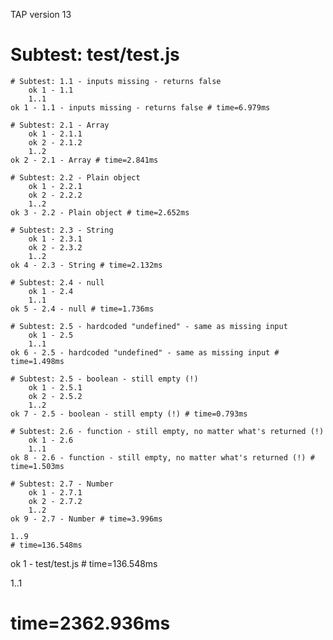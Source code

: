 TAP version 13
# Subtest: test/test.js
    # Subtest: 1.1 - inputs missing - returns false
        ok 1 - 1.1
        1..1
    ok 1 - 1.1 - inputs missing - returns false # time=6.979ms
    
    # Subtest: 2.1 - Array
        ok 1 - 2.1.1
        ok 2 - 2.1.2
        1..2
    ok 2 - 2.1 - Array # time=2.841ms
    
    # Subtest: 2.2 - Plain object
        ok 1 - 2.2.1
        ok 2 - 2.2.2
        1..2
    ok 3 - 2.2 - Plain object # time=2.652ms
    
    # Subtest: 2.3 - String
        ok 1 - 2.3.1
        ok 2 - 2.3.2
        1..2
    ok 4 - 2.3 - String # time=2.132ms
    
    # Subtest: 2.4 - null
        ok 1 - 2.4
        1..1
    ok 5 - 2.4 - null # time=1.736ms
    
    # Subtest: 2.5 - hardcoded "undefined" - same as missing input
        ok 1 - 2.5
        1..1
    ok 6 - 2.5 - hardcoded "undefined" - same as missing input # time=1.498ms
    
    # Subtest: 2.5 - boolean - still empty (!)
        ok 1 - 2.5.1
        ok 2 - 2.5.2
        1..2
    ok 7 - 2.5 - boolean - still empty (!) # time=0.793ms
    
    # Subtest: 2.6 - function - still empty, no matter what's returned (!)
        ok 1 - 2.6
        1..1
    ok 8 - 2.6 - function - still empty, no matter what's returned (!) # time=1.503ms
    
    # Subtest: 2.7 - Number
        ok 1 - 2.7.1
        ok 2 - 2.7.2
        1..2
    ok 9 - 2.7 - Number # time=3.996ms
    
    1..9
    # time=136.548ms
ok 1 - test/test.js # time=136.548ms

1..1
# time=2362.936ms
